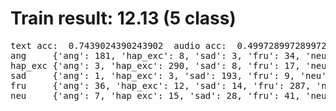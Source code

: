 # Train result: 12.13 (5 class) 
<pre>
text acc:  0.7439024390243902  audio acc:  0.4997289972899729  final acc:  0.8021680216802168
ang     {'ang': 181, 'hap_exc': 8, 'sad': 3, 'fru': 34, 'neu': 2}
hap_exc {'ang': 3, 'hap_exc': 290, 'sad': 8, 'fru': 17, 'neu': 22}
sad     {'ang': 1, 'hap_exc': 3, 'sad': 193, 'fru': 9, 'neu': 8}
fru     {'ang': 36, 'hap_exc': 12, 'sad': 14, 'fru': 287, 'neu': 21}
neu     {'ang': 7, 'hap_exc': 15, 'sad': 28, 'fru': 41, 'neu': 233}
</pre>

